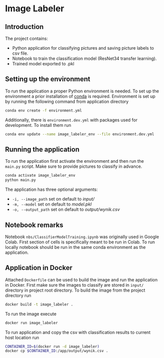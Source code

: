 # Image Labeler

## Introduction
The project contains:

* Python application for classifying pictures and saving picture labels to csv file.
* Notebook to train the classification model (ResNet34 transfer learning).
* Trained model exported to .pkl

## Setting up the environment
To run the application a proper Python environment is needed.
To set up the environment a prior installation of 
[conda](https://docs.conda.io/projects/conda/en/latest/user-guide/install/) is required.
Environment is set up by running the following command from application directory
```bash
conda env create -f environment.yml
```

Additionally, there is `environment.dev.yml` with packages used for development.
To install them run

```bash
conda env update --name image_labeler_env --file environment.dev.yml
```

## Running the application
To run the application first activate the environment and then run the `main.py` script.
Make sure to provide pictures to classify in advance.
```bash
conda activate image_labeler_env
python main.py
```
The application has three optional arguments:

* `-i, --image_path` set on default to _input/_
* `-m, --model` set on default to _model.pkl_
* `-o, --output_path` set on default to _output/wynik.csv_

## Notebook remarks

Notebook `nbs/ClassifierModelTraining.ipynb` was originally used in Google Colab. 
First section of cells is specifically meant to be run in Colab.
To run locally notebook should be run in the same conda environment as the application.

## Application in Docker
Attached `Dockerfile` can be used to build the image and run
the application in Docker. First make sure the images to classify are stored in `input/` directory 
in project root directory. 
To build the image from the project directory run
```bash
docker build -t image_labeler .
```
To run the image execute
```bash
docker run image_labeler
```
To run application and copy the csv with classification results to current host location run
```bash
CONTAINER_ID=$(docker run -d image_labeler)
docker cp $CONTAINER_ID:/app/output/wynik.csv .
```